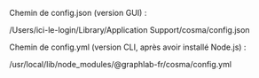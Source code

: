 Chemin de config.json (version GUI) :

/Users/ici-le-login/Library/Application Support/cosma/config.json

Chemin de config.yml (version CLI, après avoir installé Node.js) :

/usr/local/lib/node_modules/@graphlab-fr/cosma/config.yml

